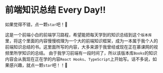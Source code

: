 # 前端知识总结 Every Day!!
如果觉得不错，点一颗`star`吧！🥳

这是一个前端小白的前端学习路程，希望能把每天学到的知识总结到这个`版本库`里，将这个里面的内容慢慢梳理为一个大的前端知识框架，成为一本属于我个人的前端知识总结的书。这里面所写的内容，大多来源于我曾经或现在正在慕课网的视频里所学知识的总结。 由于我学习前端有一段时间了，所以该版本库`Books`的知识内容会从我现在正在学的内容`React Hooks`、`TypeScript`上开始写。话不多说，如果感兴趣，就点一颗`star`吧！！💫
